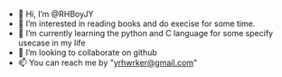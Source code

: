 - 👋 Hi, I’m @RHBoyJY
- 👀 I’m interested in reading books and do execise for some time.
- 🌱 I’m currently learning the python and C language for some specify usecase in my life
- 💞️ I’m looking to collaborate on github 
- 📫 You can reach me by "yrhwrker@gmail.com"

<!---
RHBoyJY/RHBoyJY is a ✨ special ✨ repository because its `README.md` (this file) appears on your GitHub profile.
You can click the Preview link to take a look at your changes.
--->
